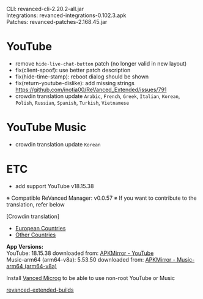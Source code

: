 CLI: revanced-cli-2.20.2-all.jar  
Integrations: revanced-integrations-0.102.3.apk  
Patches: revanced-patches-2.168.45.jar  

YouTube
==
- remove `hide-live-chat-button` patch (no longer valid in new layout)
- fix(client-spoof): use better patch description
- fix(hide-time-stamp): reboot dialog should be shown
- fix(return-youtube-dislike): add missing strings https://github.com/inotia00/ReVanced_Extended/issues/791
- crowdin translation update
`Arabic`, `French`, `Greek`, `Italian`, `Korean`, `Polish`, `Russian`, `Spanish`, `Turkish`, `Vietnamese`


YouTube Music
==
- crowdin translation update
`Korean`


ETC
==
- add support YouTube v18.15.38


※ Compatible ReVanced Manager: v0.0.57
※ If you want to contribute to the translation, refer below

[Crowdin translation]
- [European Countries](https://crowdin.com/project/revancedextendedeu)
- [Other Countries](https://crowdin.com/project/revancedextended)
  
**App Versions:**  
YouTube: 18.15.38
downloaded from: [APKMirror - YouTube]()  
Music-arm64 (arm64-v8a): 5.53.50
downloaded from: [APKMirror - Music-arm64 (arm64-v8a)](https://www.apkmirror.com/apk/google-inc/youtube-music/youtube-music-5-53-50-release/youtube-music-5-53-50-android-apk-download/)  

Install [Vanced Microg](https://github.com/inotia00/VancedMicroG/releases) to be able to use non-root YouTube or Music  

[revanced-extended-builds](https://github.com/E85Addict/revanced-extended-builds)  

